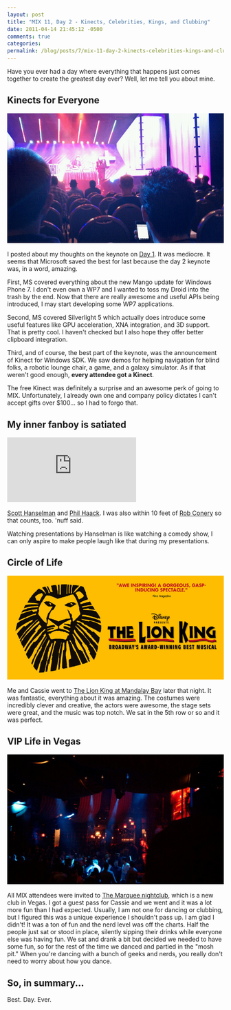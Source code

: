 ```yaml
---
layout: post
title: "MIX 11, Day 2 - Kinects, Celebrities, Kings, and Clubbing"
date: 2011-04-14 21:45:12 -0500
comments: true
categories:
permalink: /blog/posts/7/mix-11-day-2-kinects-celebrities-kings-and-clubbin
---
```


Have you ever had a day where everything that happens just comes together to create the greatest day ever? Well, let me tell you about mine.

## Kinects for Everyone

![MIX Keynote](/blog/images/6.png)

I posted about my thoughts on the keynote on [Day 1](/Blog/Posts/6/mix-11-day-15). It was mediocre. It seems that Microsoft saved the best for last because the day 2 keynote was, in a word, amazing.

First, MS covered everything about the new Mango update for Windows Phone 7. I don't even own a WP7 and I wanted to toss my Droid into the trash by the end. Now that there are really awesome and useful APIs being introduced, I may start developing some WP7 applications.

Second, MS covered Silverlight 5 which actually does introduce some useful features like GPU acceleration, XNA integration, and 3D support. That is pretty cool. I haven't checked but I also hope they offer better clipboard integration.

Third, and of course, the best part of the keynote, was the announcement of Kinect for Windows SDK. We saw demos for helping navigation for blind folks, a robotic lounge chair, a game, and a galaxy simulator. As if that weren't good enough, **every attendee got a Kinect**.

The free Kinect was definitely a surprise and an awesome perk of going to MIX. Unfortunately, I already own one and company policy dictates I can't accept gifts over $100... so I had to forgo that.

## My inner fanboy is satiated

[![Me, Hanselman, and Haack](http://desmond.yfrog.com/Himg615/scaled.php?tn=0&server=615&filename=sl2zrh.jpg&xsize=640&ysize=640)](http://yfrog.com/h3sl2zrhj)

[Scott Hanselman](http://twitter.com/shanselman) and [Phil Haack](http://haacked.com). I was also within 10 feet of [Rob Conery](http://wekeroad.com) so that counts, too. 'nuff said.

Watching presentations by Hanselman is like watching a comedy show, I can only aspire to make people laugh like that during my presentations.

## Circle of Life

![Lion King](/blog/images/8.png)

Me and Cassie went to [The Lion King at Mandalay Bay](http://www.mandalaybay.com/entertainment/disneys-the-lion-king.aspx) later that night. It was fantastic, everything about it was amazing. The costumes were incredibly clever and creative, the actors were awesome, the stage sets were great, and the music was top notch. We sat in the 5th row or so and it was perfect.

## VIP Life in Vegas

![The Marquee](/blog/images/7.png)

All MIX attendees were invited to [The Marquee nightclub](http://www.marqueelasvegas.com/), which is a new club in Vegas. I got a guest pass for Cassie and we went and it was a lot more fun than I had expected. Usually, I am not one for dancing or clubbing, but I figured this was a unique experience I shouldn't pass up. I am glad I didn't! It was a ton of fun and the nerd level was off the charts. Half the people just sat or stood in place, silently sipping their drinks while everyone else was having fun. We sat and drank a bit but decided we needed to have some fun, so for the rest of the time we danced and partied in the "mosh pit." When you're dancing with a bunch of geeks and nerds, you really don't need to worry about how you dance.

## So, in summary...

Best. Day. Ever.